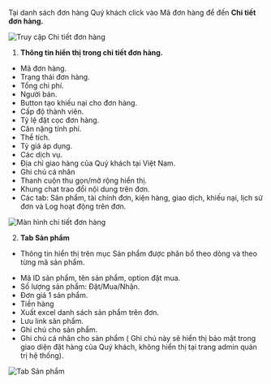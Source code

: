 
Tại danh sách đơn hàng Quý khách click vào Mã đơn hàng để đến **Chi tiết đơn hàng.**

![Truy cập Chi tiết đơn hàng](https://user-images.githubusercontent.com/73226975/102170549-372c5b80-3ec7-11eb-845f-954a82338b82.png)

1. **Thông tin hiển thị trong chi tiết đơn hàng.**

  + Mã đơn hàng.
  + Trạng thái đơn hàng.
  + Tổng chi phí.
  + Người bán.
  + Button tạo khiếu nại cho đơn hàng.
  + Cấp độ thành viên.
  + Tỷ lệ đặt cọc đơn hàng.
  + Cân nặng tính phí.
  + Thể tích.
  + Tỷ giá áp dụng.
  + Các dịch vụ.
  + Địa chỉ giao hàng của Quý khách tại Việt Nam.
  + Ghi chú cá nhân
  + Thanh cuộn thu gọn/mở rộng hiển thị.
  + Khung chat trao đổi nội dung trên đơn.
  + Các tab: Sản phẩm, tài chính đơn, kiện hàng, giao dịch, khiếu nại, lịch sử đơn và Log hoạt động trên đơn.

![Màn hình chi tiết đơn hàng](https://user-images.githubusercontent.com/73226975/102170945-0ac50f00-3ec8-11eb-8ddf-ff9c0dc2352f.png)

2. **Tab Sản phẩm**

  - Thông tin hiển thị trên mục Sản phẩm được phân bổ theo dòng và theo từng mã sản phẩm.
  + Mã ID sản phẩm, tên sản phẩm, option đặt mua.
  + Số lượng sản phẩm: Đặt/Mua/Nhận.
  + Đơn giá 1 sản phẩm.
  + Tiền hàng 
  + Xuất excel danh sách sản phẩm trên đơn.
  + Lưu link sản phẩm.
  + Ghi chú cho sản phẩm.
  + Ghi chú cá nhân cho sản phẩm ( Ghi chú này sẽ hiển thị bảo mật trong giao diện đặt hàng của Quý khách, không hiển thị tại trang admin quản trị hệ thống).

![Tab Sản phẩm](https://user-images.githubusercontent.com/73226975/102171761-d9e5d980-3ec9-11eb-9964-49dd643ae586.png)



